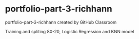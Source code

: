 # portfolio-part-3-richhann
portfolio-part-3-richhann created by GitHub Classroom

Training and spliting 80-20, Logistic Regression and KNN model
